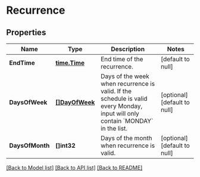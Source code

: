 # Recurrence

## Properties
Name | Type | Description | Notes
------------ | ------------- | ------------- | -------------
**EndTime** | [**time.Time**](time.Time.md) | End time of the recurrence. | [default to null]
**DaysOfWeek** | [**[]DayOfWeek**](DayOfWeek.md) | Days of the week when recurrence is valid. If the schedule is valid every Monday, input will only contain &#x60;MONDAY&#x60; in the list. | [optional] [default to null]
**DaysOfMonth** | **[]int32** | Days of the month when recurrence is valid. | [optional] [default to null]

[[Back to Model list]](../README.md#documentation-for-models) [[Back to API list]](../README.md#documentation-for-api-endpoints) [[Back to README]](../README.md)

